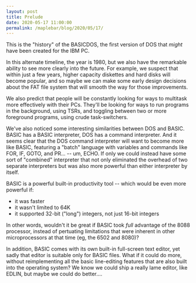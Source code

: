 ```yaml
---
layout: post
title: Prelude
date: 2020-05-17 11:00:00
permalink: /maplebar/blog/2020/05/17/
---
```


This is the "history" of the BASICDOS, the first version of DOS that *might*
have been created for the IBM PC.

In this alternate timeline, the year is 1980, but we also have the remarkable
ability to see more clearly into the future.  For example, we suspect that
within just a few years, higher capacity diskettes and hard disks will become
popular, and so maybe we can make some early design decisions about the FAT
file system that will smooth the way for those improvements.

We also predict that people will be constantly looking for ways to multitask
more effectively with their PCs.  They'll be looking for ways to run programs
in the background, using TSRs, and toggling between two or more foreground
programs, using crude task-switchers.

We've also noticed some interesting similarities between DOS and BASIC.  BASIC
has a BASIC interpreter, DOS has a command interpreter.  And it seems clear
that the DOS command interpreter will want to become more like BASIC, featuring
a "batch" language with variables and commands like FOR, IF, GOTO, and PR...
-- um, ECHO.  If only we could instead have some sort of "combined" interpreter
that not only eliminated the overhead of two separate interpreters but was also
more powerful than either interpreter by itself.

BASIC is a powerful built-in productivity tool -- which would be even more
powerful if:

 - it was faster
 - it wasn't limited to 64K
 - it supported 32-bit ("long") integers, not just 16-bit integers

In other words, wouldn't it be great if BASIC took *full* advantage of the
8088 processor, instead of pertuating limitations that were inherent in other
microprocessors at that time (eg, the 6502 and 8080)?

In addition, BASIC comes with its own built-in full-screen text editor, yet
sadly that editor is suitable only for BASIC files.  What if it could do more,
without reimplementing all the basic line-editing features that are also built
into the operating system?  We know we could ship a really lame editor, like
EDLIN, but maybe we could do better....

